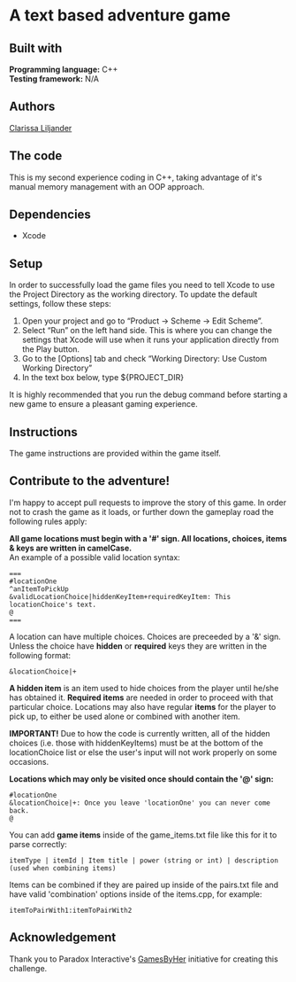 # A text based adventure game

## Built with  
**Programming language:** C++  
**Testing framework:** N/A

## Authors  
[Clarissa Liljander](https://github.com/clalil)  

## The code  
This is my second experience coding in C++, taking advantage of it's manual memory management with an OOP approach.  

## Dependencies  
* Xcode  

## Setup  
In order to successfully load the game files you need to tell Xcode to use the Project Directory as the working directory. To update the default settings, follow these steps:

1. Open your project and go to “Product -> Scheme -> Edit Scheme”.
2. Select “Run” on the left hand side. This is where you can change the settings that Xcode will use when it runs your application directly from the Play button.
3. Go to the [Options] tab and check “Working Directory: Use Custom Working Directory”
4. In the text box below, type ${PROJECT_DIR}

It is highly recommended that you run the debug command before starting a new game to ensure a pleasant gaming experience.  

## Instructions  
The game instructions are provided within the game itself.  

## Contribute to the adventure!  
I'm happy to accept pull requests to improve the story of this game. In order not to crash the game as it loads, or further down the gameplay road the following rules apply:

__All game locations must begin with a '#' sign. All locations, choices, items & keys are written in camelCase.__  
An example of a possible valid location syntax:
```
===
#locationOne
^anItemToPickUp
&validLocationChoice|hiddenKeyItem+requiredKeyItem: This locationChoice's text.
@
===
```
A location can have multiple choices. Choices are preceeded by a '&' sign. Unless the choice have __hidden__ or __required__ keys they are written in the following format:
```
&locationChoice|+
```
**A hidden item** is an item used to hide choices from the player until he/she has obtained it. **Required items** are needed in order to proceed with that particular choice. Locations may also have regular **items** for the player to pick up, to either be used alone or combined with another item.

**IMPORTANT!**
Due to how the code is currently written, all of the hidden choices (i.e. those with hiddenKeyItems) must be at the bottom of the locationChoice list or else the user's input will not work properly on some occasions.  

__Locations which may only be visited once should contain the '@' sign:__
```
#locationOne
&locationChoice|+: Once you leave 'locationOne' you can never come back.
@
```
You can add __game items__ inside of the game_items.txt file like this for it to parse correctly:
```
itemType | itemId | Item title | power (string or int) | description (used when combining items)
```
Items can be combined if they are paired up inside of the pairs.txt file and have valid 'combination' options inside of the items.cpp, for example:
```
itemToPairWith1:itemToPairWith2
```

## Acknowledgement  
Thank you to Paradox Interactive's [GamesByHer](https://gamedevcourse.paradoxinteractive.com/) initiative for creating this challenge.
